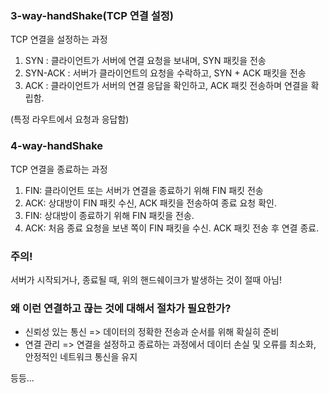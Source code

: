 ### 3-way-handShake(TCP 연결 설정)

TCP 연결을 설정하는 과정

1. SYN : 클라이언트가 서버에 연결 요청을 보내며, SYN 패킷을 전송
2. SYN-ACK : 서버가 클라이언트의 요청을 수락하고, SYN + ACK 패킷을 전송
3. ACK : 클라이언트가 서버의 연결 응답을 확인하고, ACK 패킷 전송하며 연결을 확립함.

(특정 라우트에서 요청과 응답함)

### 4-way-handShake

TCP 연결을 종료하는 과정

1. FIN: 클라이언트 또는 서버가 연결을 종료하기 위해 FIN 패킷 전송
2. ACK: 상대방이 FIN 패킷 수신, ACK 패킷을 전송하여 종료 요청 확인.
3. FIN: 상대방이 종료하기 위해 FIN 패킷을 전송.
4. ACK: 처음 종료 요청을 보낸 쪽이 FIN 패킷을 수신. ACK 패킷 전송 후 연결 종료.  

### 주의!

서버가 시작되거나, 종료될 때, 위의 핸드쉐이크가 발생하는 것이 절때 아님!  

### 왜 이런 연결하고 끊는 것에 대해서 절차가 필요한가?

- 신뢰성 있는 통신 => 데이터의 정확한 전송과 순서를 위해 확실히 준비
- 연결 관리 => 연결을 설정하고 종료하는 과정에서 데이터 손실 및 오류를 최소화,  
안정적인 네트워크 통신을 유지

등등...